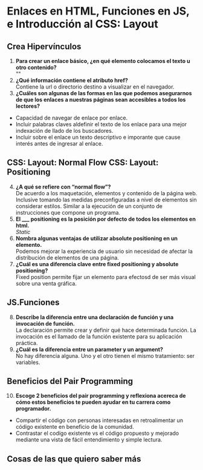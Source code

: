 # Enlaces en HTML, Funciones en JS, e Introducción al CSS: Layout
## Crea Hipervínculos
1. **Para crear un enlace básico, ¿en qué elemento colocamos el texto u otro contenido?**  
"<a>"
2. **¿Qué información contiene el atributo href?**  
Contiene la url o directorio destino a visualizar en el navegador.
3. **¿Cuáles son algunas de las formas en las que podemos asegurarnos de que los enlaces a nuestras páginas sean accesibles a todos los lectores?**  
- Capacidad de navegar de enlace por enlace.
- Incluir palabras claves aldefinir el texto de los enlace para una mejor indexación de llado de los buscadores.
- Incluir sobre el enlace un texto descriptivo e imporante que cause interés antes de ingresar al enlace.
## CSS: Layout: Normal Flow CSS: Layout: Positioning
4. **¿A qué se refiere con “normal flow”?**  
De acuerdo a los maquetación, elementos y contenido de la página web. Inclusive tomando las medidas preconfiguradas a nivel de elementos sin considerar estilos. Similar a la ejecución de un conjunto de instrucciones que compone un programa.
5. **El ___ positioning es la posición por defecto de todos los elementos en html.**  
*Static*
6. **Nombra algunas ventajas de utilizar absolute positioning en un elemento.**  
Podemos mejorar la experiencia de usuario sin necesidad de afectar la distribución de elementos de una página.
7. **¿Cuál es una diferencia clave entre fixed positioning y absolute positioning?**  
Fixed position permite fijar un elemento para efectosd de ser más visual sobre una venta gráfica.
## JS.Funciones
8. **Describe la diferencia entre una declaración de función y una invocación de función.**  
La declaración permite crear y definir qué hace determinada función. La invocación es el llamado de la función existente para su aplicación práctica.
9. **¿Cuál es la diferencia entre un parameter y un argument?**  
No hay diferencia alguna. Uno y el otro tienen el mismo tratamiento: ser variables.
## Beneficios del Pair Programming
10. **Escoge 2 beneficios del pair programming y reflexiona acereca de cómo estos beneficios te pueden ayudar en tu carrera como programador.**  
+ Compartir el código con personas interesadas en retroalimentar un código existente en beneficio de la comunidad.
+ Contrastar el codígo existente vs el código propuesto y mejorado mediante una vista de fácil entendimiento y simple lectura. 
## Cosas de las que quiero saber más
  